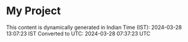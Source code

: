 # My Project

This content is dynamically generated in Indian Time (IST): 2024-03-28 13:07:23 IST
Converted to UTC: 2024-03-28 07:37:23 UTC
